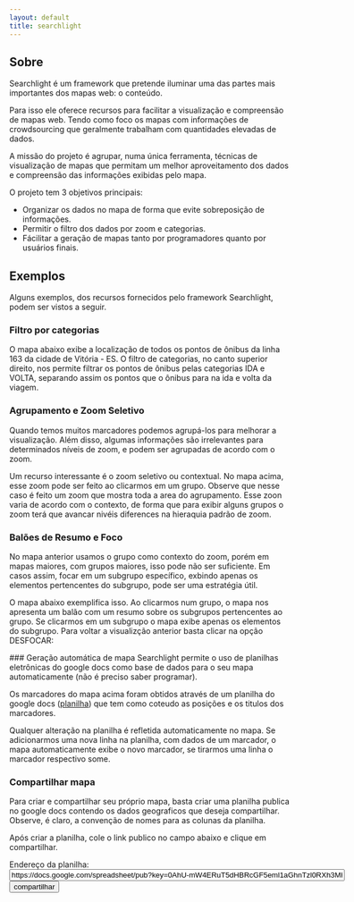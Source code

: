 ```yaml
---
layout: default
title: searchlight
---
```


Sobre
-----

Searchlight é um framework que pretende iluminar uma das partes mais importantes dos mapas web: o conteúdo.

Para isso ele oferece recursos para facilitar a visualização e compreensão de mapas web. Tendo como foco os mapas com informações de crowdsourcing que geralmente trabalham com quantidades elevadas de dados.

A missão do projeto é agrupar, numa única ferramenta, técnicas de visualização de mapas que permitam um melhor aproveitamento dos dados e compreensão das informações exibidas pelo mapa.

O projeto tem 3 objetivos principais:

* Organizar os dados no mapa de forma que evite sobreposição de informações.
* Permitir o filtro dos dados por zoom e categorias.
* Fácilitar a geração de mapas tanto por programadores quanto por usuários finais. 


Exemplos
--------
Alguns exemplos, dos recursos fornecidos pelo framework Searchlight, podem ser vistos a seguir.

### Filtro por categorias
O mapa abaixo exibe a localização de todos os pontos de ônibus da linha 163 da cidade de Vitória - ES. O filtro de categorias, no canto superior direito, nos permite filtrar os pontos de ônibus pelas categorias IDA e VOLTA, separando assim os pontos que o ônibus para na ida e volta da viagem.
<div id="map1"> </div>

### Agrupamento e Zoom Seletivo

Quando temos muitos marcadores podemos agrupá-los para melhorar a visualização. Além disso, algumas informações são irrelevantes para determinados níveis de zoom, e podem ser agrupadas de acordo com o zoom.

<div id="map_cluster"> </div>

Um recurso interessante é o zoom seletivo ou contextual. No mapa acima, esse zoom pode ser feito ao clicarmos em um grupo. Observe que nesse caso é feito um zoom que mostra toda a area do agrupamento. Esse zoon varia de acordo com o contexto, de forma que para exibir alguns grupos o zoom terá que avancar nivéis diferences na hieraquia padrão de zoom.

### Balões de Resumo e Foco
No mapa anterior usamos o grupo como contexto do zoom, porém em mapas maiores, com grupos maiores, isso pode não ser suficiente. Em casos assim, focar em um subgrupo específico, exbindo apenas os elementos pertencentes do subgrupo, pode ser uma estratégia útil. 

O mapa abaixo exemplifica isso. Ao clicarmos num grupo, o mapa nos apresenta um balão com um resumo sobre os subgrupos pertencentes ao grupo. Se clicarmos em um subgrupo o mapa exibe apenas os elementos do subgrupo. Para voltar a visualizção anterior basta clicar na opção DESFOCAR: 

<div id="map"> </div>
### Geração automática de mapa
Searchlight permite o uso de planilhas eletrônicas do google docs como base de dados para o seu mapa automaticamente (não é preciso saber programar).

<div id='map_gdoc'> </div>

Os marcadores do mapa acima foram obtidos através de um planilha do google docs ([planilha](https://docs.google.com/spreadsheet/pub?key=0AhU-mW4ERuT5dHBRcGF5eml1aGhnTzl0RXh3MHdVakE&single=true&gid=0&output=html))  que tem como coteudo as posições e os titulos dos marcadores.

Qualquer alteração na planilha é refletida automaticamente no mapa. Se adicionarmos uma nova linha na planilha, com dados de um marcador, o mapa automaticamente exibe o novo marcador, se tirarmos uma linha o marcador respectivo some.

### Compartilhar mapa
Para criar e compartilhar seu próprio mapa, basta criar uma planilha publica no google docs contendo os dados geograficos que deseja compartilhar. Observe, é claro, a convenção de nomes para as colunas da planilha. 

Após criar a planilha, cole o link publico no campo abaixo e clique em compartilhar.
<form method="GET" action="view.html">Endereço da planilha:  <input type="text" style="width:600px" name="data" value="https://docs.google.com/spreadsheet/pub?key=0AhU-mW4ERuT5dHBRcGF5eml1aGhnTzl0RXh3MHdVakE&single=true&gid=0&output=html" />
  <input type="submit" value="compartilhar" />
</form>


